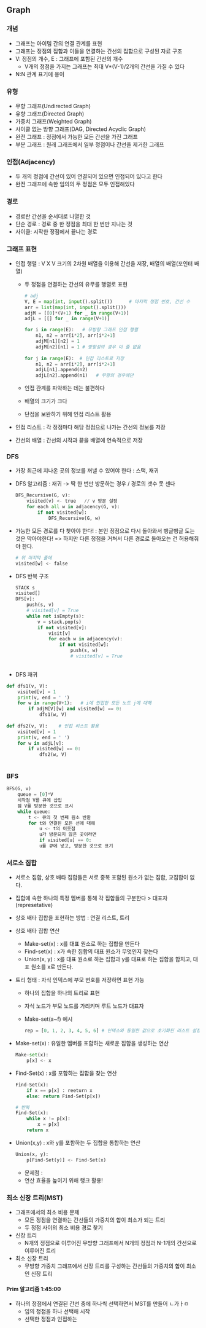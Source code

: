 ## Graph

### 개념

- 그래프는 아이템 간의 연결 관계를 표현
- 그래프는 정점의 집합과 이들을 연결하는 간선의 집합으로 구성된 자료 구조
- V: 정점의 개수, E : 그래프에 포함된 간선의 개수
  - V개의 정점을 가지는 그래프는 최대 V*(V-1)/2개의 간선을 가질 수 있다
- N:N 관계 표기에 용이



### 유형

- 무향 그래프(Undirected Graph)
- 유향 그래프(Directed Graph)
- 가중치 그래프(Weighted Graph)
- 사이클 없는 방향 그래프(DAG, Directed Acyclic Graph)
- 완전 그래프 : 정점에서 가능한 모든 간선을 가진 그래프
- 부분 그래프 : 원래 그래프에서 일부 정점이나 간선을 제거한 그래프



### 인접(Adjacency)

- 두 개의 정점에 간선이 있어 연결되어 있으면 인접되어 있다고 한다
- 완전 그래프에 속한 임의의 두 정점은 모두 인접해있다



### 경로

- 경로란 간선을 순서대로 나열한 것
- 단순 경로 : 경로 중 한 정점을 최대 한 번만 지나는 것
- 사이클: 시작한 정점에서 끝나는 경로



### 그래프 표현

- 인접 행렬 : V X V 크기의 2차원 배열을 이용해 간선을 저장, 배열의 배열(포인터 배열)

  - 두 정점을 연결하는 간선의 유무를 행렬로 표현

    ```python
    # adj
    V, E = map(int, input().split())      # 마지막 정점 번호, 간선 수
    arr = list(map(int, input().split()))
    adjM = [[0]*(V+1) for _ in range(V+1)]
    adjL = [[] for _ in range(V+1)]
    
    for i in range(E):   # 무방향 그래프 인접 행렬
        n1, n2 = arr[i*2], arr[i*2+1]
        adjM[n1][n2] = 1
        adjM[n2][n1] = 1 # 방향성의 경우 이 줄 없음
        
    for j in range(E):  # 인접 리스트로 저장
        n1, n2 = arr[i*2], arr[i*2+1]
        adjL[n1].append(n2)
        adjL[n2].append(n1)   # 무향의 경우에만
    ```

  - 인접 관계를 파악하는 데는 불편하다

  - 배열의 크기가 크다

  - 단점을 보완하기 위해 인접 리스트 활용

- 인접 리스트 : 각 정점마다 해당 정점으로 나가는 간선의 정보를 저장

- 간선의 배열 : 간선의 시작과 끝을 배열에 연속적으로 저장



### DFS 

- 가장 최근에 지나온 곳의 정보를 꺼낼 수 있어야 한다 : 스택, 재귀

- DFS 알고리즘 : 재귀 -> 딱 한 번만 방문하는 경우 / 경로의 갯수 못 센다

  ```python
  DFS_Recursive(G, v):
      visited(v) <- true   // v 방문 설정
      for each all w in adjacency(G, v):
          if not visited[w]:
              DFS_Recursive(G, w)
  ```

- 가능한 모든 경로를 다 찾아야 한다! : 본인 정점으로 다시 돌아와서 뱅글뱅글 도는 것은 막아야한다! => 하지만 다른 정점을 거쳐서 다른 경로로 돌아오는 건 허용해줘야 한다.

  ```python
  # 위 마지막 줄에
  visited[w] <- false
  ```

  

- DFS 반복 구조

  ```python
  STACK s
  visited[]
  DFS[v]:
      push(s, v)
      # visited[v] = True
      while not isEmpty(s):
          v = stack.pop(s)
          if not visited[v]:
              visit[v]
              for each w in adjacency(v):
                  if not visited[w]:
                      push(s, w)
                      # visited[v] = True
                      
  ```
  
- DFS 재귀

```python
def dfs1(v, V):
    visited[v] = 1
    print(v, end = ' ')
    for w in range(V+1):   # i에 인접한 모든 노드 j에 대해
        if adjM[V][w] and visited[w] == 0:
            dfs1(w, V)
            
def dfs2(v, V):    # 인접 리스트 활용
    visited[v] = 1
    print(v, end = ' ')
    for w in adjL[v]:
        if visited[w] == 0:
            dfs2(w, V)
        
```



### BFS

```python
BFS(G, v)
	queue = [0]*V
    시작점 V를 큐에 삽입
    점 V를 방문한 것으로 표시
    while queue:
    	t <- 큐의 첫 번째 원소 반환
        for t와 연결된 모든 선에 대해
        	u <- t의 이웃점
            u가 방문되지 않은 곳이라면
            if visited[u] == 0:
            u를 큐에 넣고, 방문한 것으로 표기
```



### 서로소 집합

- 서로소 집합, 상호 배타 집합들은 서로 중복 포함된 원소가 없는 집합, 교집합이 없다.

- 집합에 속한 하나의 특정 멤버를 통해 각 집합들의 구분한다 > 대표자(represetative)

- 상호 배타 집합을 표현하는 방법 : 연결 리스트, 트리

- 상호 배타 집합 연산

  - Make-set(x) : x를 대표 원소로 하는 집합을 만든다
  - Find-set(x) : x가 속한 집합의 대표 원소가 무엇인지 찾는다
  - Union(x, y) : x를 대표 원소로 하는 집합과 y를 대표로 하는 집합을 합치고, 대표 원소를 x로 만든다.

- 트리 형태 : 자식 인덱스에 부모 번호를 저장하면 표현 가능

  - 하나의 집합을 하나의 트리로 표현
  - 자식 노드가 부모 노드를 가리키며 루트 노드가 대표자

  - Make-set(a~f) 예시

    ```python
    rep = [0, 1, 2, 3, 4, 5, 6] # 인덱스와 동일한 값으로 초기화된 리스트 설정
    ```

- Make-set(x) : 유일한 멤버를 포함하는 새로운 집합을 생성하는 연산

  ```python
  Make-set(x):
      p[x] <- x
  ```

- Find-Set(x) : x를 포함하는 집합을 찾는 연산

  ```python
  Find-Set(x):
      if x == p[x] : reeturn x
      else: return Find-Set(p[x])
  ```

  ```python
  # 반복
  Find-Set(x):
      while x != p[x]:
          x = p[x]
      return x
  ```

- Union(x,y) : x와 y를 포함하는 두 집합을 통합하는 연산

  ```python
  Union(x, y):
      p[Find-Set(y)] <- Find-Set(x)
  ```

  - 문제점 : 
  - 연산 효율을 높이기 위해 랭크 활용!



### 최소 신장 트리(MST)

- 그래프에서의 최소 비용 문제 
  - 모든 정점을 연결하는 간선들의 가중치의 합이 최소가 되는 트리
  - 두 정점 사이의 최소 비용 경로 찾기
- 신장 트리
  - N개의 정점으로 이루어진 무방향 그래프에서 N개의 정점과 N-1개의 간선으로 이루어진 트리
- 최소 신장 트리
  - 무방향 가중치 그래프에서 신장 트리를 구성하는 간선들의 가중치의 합이 최소인 신장 트리



#### Prim 알고리즘 1:45:00

- 하나의 정점에서 연결된 간선 중에 하나씩 선택하면서 MST를 만들어 ㄴ가ㅏㅁ
  - 임의 정점을 하나 선택해 시작
  - 선택한 정점과 인접하는 